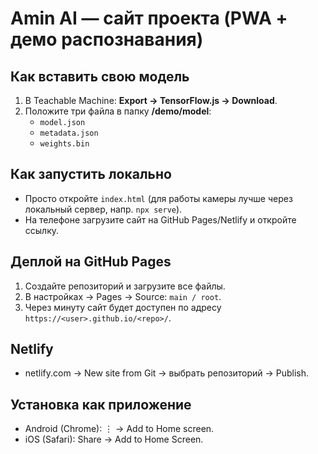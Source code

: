 # Amin AI — сайт проекта (PWA + демо распознавания)

## Как вставить свою модель
1) В Teachable Machine: **Export → TensorFlow.js → Download**.
2) Положите три файла в папку **/demo/model**:
   - `model.json`
   - `metadata.json`
   - `weights.bin`

## Как запустить локально
- Просто откройте `index.html` (для работы камеры лучше через локальный сервер, напр. `npx serve`).
- На телефоне загрузите сайт на GitHub Pages/Netlify и откройте ссылку.

## Деплой на GitHub Pages
1) Создайте репозиторий и загрузите все файлы.
2) В настройках → Pages → Source: `main / root`.
3) Через минуту сайт будет доступен по адресу `https://<user>.github.io/<repo>/`.

## Netlify
- netlify.com → New site from Git → выбрать репозиторий → Publish.

## Установка как приложение
- Android (Chrome): ⋮ → Add to Home screen.
- iOS (Safari): Share → Add to Home Screen.
